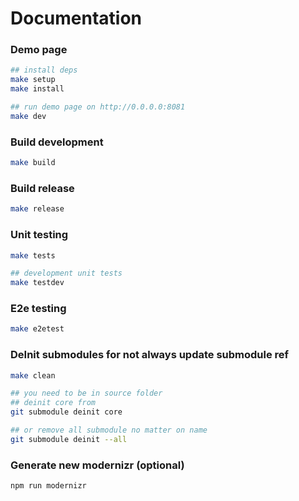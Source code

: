 
# Documentation

### Demo page

```bash
## install deps
make setup
make install

## run demo page on http://0.0.0.0:8081
make dev
```

### Build development
```bash
make build
```

### Build release
```bash
make release
```
### Unit testing
```bash
make tests
```
```bash
## development unit tests
make testdev
```

### E2e testing
```bash
make e2etest
```


### DeInit submodules for not always update submodule ref
```bash
make clean

## you need to be in source folder
## deinit core from
git submodule deinit core

## or remove all submodule no matter on name
git submodule deinit --all
```

### Generate new modernizr (optional)
```bash
npm run modernizr
```
